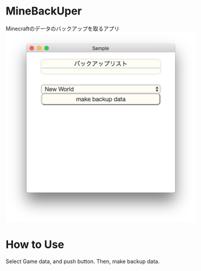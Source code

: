 # MineBackUper

Minecraftのデータのバックアップを取るアプリ  
![](https://github.com/nozomi0966/MineBackUper/blob/master/image/top.png)

# How to Use
Select Game data, and push button.
Then, make backup data.

